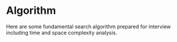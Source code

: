 # Algorithm

Here are some fundamental search algorithm prepared for interview including time and space complexity analysis.